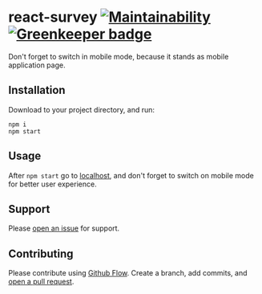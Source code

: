 # react-survey [![Maintainability](https://api.codeclimate.com/v1/badges/5b1d51551ce1b1bb47f2/maintainability)](https://codeclimate.com/github/jaxxreal/react-survey/maintainability) [![Greenkeeper badge](https://badges.greenkeeper.io/jaxxreal/react-survey.svg)](https://greenkeeper.io/)

Don't forget to switch in mobile mode, because it stands as mobile application page.

## Installation

Download to your project directory, and run:

```
npm i
npm start
```

## Usage

After `npm start` go to [localhost](http://localhost:8080/), and don't forget to switch on mobile mode for better user experience.

## Support

Please [open an issue](https://github.com/jaxxreal/react-survey/issues/new) for support.

## Contributing

Please contribute using [Github Flow](https://guides.github.com/introduction/flow/). Create a branch, add commits, and [open a pull request](https://github.com/jaxxreal/react-survey/compare/).
